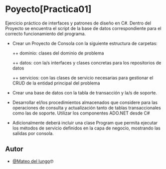 
# Poyecto[Practica01]
Ejercicio práctico de interfaces y patrones de diseño en C#. Dentro del Proyecto se encuentra el script de la base de datos correspondiente para el correcto funcionamiento del programa.




- Crear un Proyecto de Consola con la siguiente estructura de carpetas:

    ++ dominio: clases del dominio de problema 
    
	++ datos: con la/s interfaces y clases concretas para los repositorios de datos

    ++ servicios: con las clases de servicio necesarias para gestionar el CRUD de la entidad principal del problema

- Crear una base de datos con la tabla de transacción y la/s de soporte.

- Desarrollar el/los procedimientos almacenados que considere para las operaciones de consulta y actualización tanto de tablas transaccionales como las de soporte. Utilizar los componentes ADO.NET desde C#

- Adicionalmente deberá incluir una clase Program que permita ejecutar los métodos de servicio definidos en la capa de negocio, mostrando las salidas por consola.



## Autor

- [@Mateo del lungo](https://github.com/Mudo0)🤓

